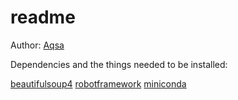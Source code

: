 #  readme

Author: [Aqsa](https://github.com/AlAqsaRetoW)


Dependencies and the things needed to be installed:


[beautifulsoup4](https://pypi.org/project/beautifulsoup4/)
[robotframework](https://docs.robotframework.org/docs/getting_started/ide)
[miniconda](https://docs.conda.io/en/latest/miniconda.html)
